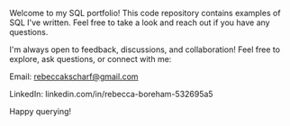 Welcome to my SQL portfolio! This code repository contains examples of SQL I've written. Feel free to take a look and reach out if you have any questions.

I'm always open to feedback, discussions, and collaboration! Feel free to explore, ask questions, or connect with me:

Email: rebeccakscharf@gmail.com

LinkedIn: linkedin.com/in/rebecca-boreham-532695a5

Happy querying!
